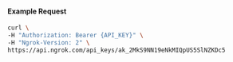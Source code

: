 
#### Example Request
```bash
curl \
-H "Authorization: Bearer {API_KEY}" \
-H "Ngrok-Version: 2" \
https://api.ngrok.com/api_keys/ak_2MkS9NN19eNkMIQpUS5SlNZKDc5
